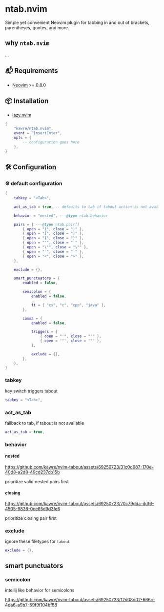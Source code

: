 # ntab.nvim

Simple yet convenient Neovim plugin for tabbing in and out of brackets, parentheses, quotes, and more.

## why `ntab.nvim`

...

<!-- ## 💡 Expected behaviour -->

<!---->

<!-- | Before | Key | After | Setting | -->

<!-- | --- | --- | --- | --- | -->

<!-- | `{\|}` | `<Tab>` | `{}\| ` | - | -->

<!-- | `\|"string"` | `<Tab>` | `"\|string" ` | - | -->

<!-- | `"str\|ing"` | `<Tab>` | `"str  \|ing"` | - | -->

<!-- | `"str\|ing"` | `<Tab>` | `"str\|ing"` | `default_to_tab = false` | -->

<!-- | `fn foo(bar\|) {}` | `<Tab>` | `fn foo(bar)\| {}` | - | -->

<!-- | `{\|foo}` | `<Tab>` | `{foo\|}` | - | -->

## 📬 Requirements

- [Neovim] >= 0.8.0

## 📦 Installation

- [lazy.nvim]

```lua
{
    "kawre/ntab.nvim",
    event = "InsertEnter",
    opts = {
        -- configuration goes here
    },
}
```

## 🛠️ Configuration

### ⚙️ default configuration

```lua
{
    tabkey = "<Tab>",

    act_as_tab = true, -- defaults to tab if tabout action is not available

    behavior = "nested", ---@type ntab.behavior

    pairs = { ---@type ntab.pair[]
        { open = "(", close = ")" },
        { open = "[", close = "]" },
        { open = "{", close = "}" },
        { open = "'", close = "'" },
        { open = "\"", close = "\"" },
        { open = "`", close = "`" },
        { open = "<", close = ">" },
    },

    exclude = {},

    smart_punctuators = {
        enabled = false,

        semicolon = {
            enabled = false,

            ft = { "cs", "c", "cpp", "java" },
        },

        comma = {
            enabled = false,

            triggers = {
                { open = "'", close = "'" },
                { open = '"', close = '"' },
            },

            exclude = {},
        },
    },
}
```

### tabkey

key switch triggers tabout

```lua
tabkey = "<Tab>",
```

### act_as_tab

fallback to tab, if tabout is not available

```lua
act_as_tab = true,
```

### behavior

#### nested

https://github.com/kawre/nvim-tabout/assets/69250723/31c0d687-170e-40d8-a2d8-49cd237cb15b

prioritize valid nested pairs first

#### closing

https://github.com/kawre/nvim-tabout/assets/69250723/70c79dda-ddf6-4505-9838-0ce85d9d3fe6

prioritize closing pair first

### exclude

ignore these filetypes for `tabout`

```lua
exclude = {},
```

## smart punctuators

### semicolon

intellij like behavior for semicolons

https://github.com/kawre/nvim-tabout/assets/69250723/12d08d02-666c-4da6-a9b7-59f9f104bf58

[lazy.nvim]: https://github.com/folke/lazy.nvim
[neovim]: https://github.com/neovim/neovim
